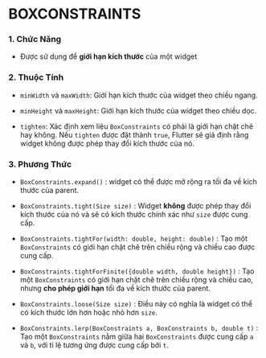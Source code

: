 # BOXCONSTRAINTS

### 1. Chức Năng

- Được sử dụng để **giới hạn kích thước** của một widget

### 2. Thuộc Tính

- `minWidth` và `maxWidth`: Giới hạn kích thước của widget theo chiều ngang.

- `minHeight` và `maxHeight`: Giới hạn kích thước của widget theo chiều dọc.

- `tighten`: Xác định xem liệu `BoxConstraints` có phải là giới hạn chặt chẽ hay không. Nếu `tighten` được đặt thành `true`, Flutter sẽ giả định rằng widget không được phép thay đổi kích thước của nó.

### 3. Phương Thức

- `BoxConstraints.expand()` : widget có thể được mở rộng ra tối đa về kích thước của parent.

- `BoxConstraints.tight(Size size)` : Widget **không** được phép thay đổi kích thước của nó và sẽ có kích thước chính xác như `size` được cung cấp.

- `BoxConstraints.tightFor(width: double, height: double)` : Tạo một `BoxConstraints` có giới hạn chặt chẽ trên chiều rộng và chiều cao được cung cấp.

- `BoxConstraints.tightForFinite({double width, double height})` : Tạo một `BoxConstraints` có giới hạn chặt chẽ trên chiều rộng và chiều cao, nhưng **cho phép giới hạn** tối đa về kích thước của parent.

- `BoxConstraints.loose(Size size)` : Điều này có nghĩa là widget có thể có kích thước lớn hơn hoặc nhỏ hơn `size`.

- `BoxConstraints.lerp(BoxConstraints a, BoxConstraints b, double t)` : Tạo một `BoxConstraints` nằm giữa hai `BoxConstraints` được cung cấp `a` và `b`, với tỉ lệ tương ứng được cung cấp bởi `t`.